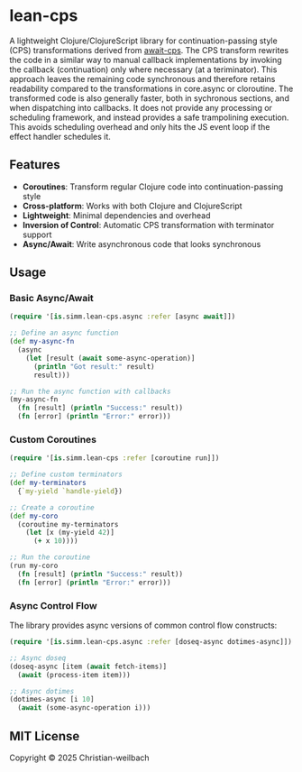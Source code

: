 # lean-cps

A lightweight Clojure/ClojureScript library for continuation-passing style (CPS) transformations derived from [await-cps](https://github.com/mszajna/await-cps). The CPS transform rewrites the code in a similar way to manual callback implementations by invoking the callback (continuation) only where necessary (at a teriminator). This approach leaves the remaining code synchronous and therefore retains readability compared to the transformations in core.async or cloroutine. The transformed code is also generally faster, both in sychronous sections, and when dispatching into callbacks. It does not provide any processing or scheduling framework, and instead provides a safe trampolining execution. This avoids scheduling overhead and only hits the JS event loop if the effect handler schedules it. 

## Features

- **Coroutines**: Transform regular Clojure code into continuation-passing style
- **Cross-platform**: Works with both Clojure and ClojureScript
- **Lightweight**: Minimal dependencies and overhead
- **Inversion of Control**: Automatic CPS transformation with terminator support
- **Async/Await**: Write asynchronous code that looks synchronous

## Usage

### Basic Async/Await

```clojure
(require '[is.simm.lean-cps.async :refer [async await]])

;; Define an async function
(def my-async-fn
  (async
    (let [result (await some-async-operation)]
      (println "Got result:" result)
      result)))

;; Run the async function with callbacks
(my-async-fn 
  (fn [result] (println "Success:" result))
  (fn [error] (println "Error:" error)))
```

### Custom Coroutines

```clojure
(require '[is.simm.lean-cps :refer [coroutine run]])

;; Define custom terminators
(def my-terminators
  {`my-yield `handle-yield})

;; Create a coroutine
(def my-coro
  (coroutine my-terminators
    (let [x (my-yield 42)]
      (+ x 10))))

;; Run the coroutine
(run my-coro
  (fn [result] (println "Success:" result))
  (fn [error] (println "Error:" error)))
```

### Async Control Flow

The library provides async versions of common control flow constructs:

```clojure
(require '[is.simm.lean-cps.async :refer [doseq-async dotimes-async]])

;; Async doseq
(doseq-async [item (await fetch-items)]
  (await (process-item item)))

;; Async dotimes  
(dotimes-async [i 10]
  (await (some-async-operation i)))
```

## MIT License

Copyright © 2025 Christian-weilbach
